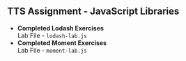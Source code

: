 ## TTS Assignment - JavaScript Libraries

- **Completed Lodash Exercises**  
Lab File - `lodash-lab.js`
- **Completed Moment Exercises**  
Lab File - `moment-lab.js`